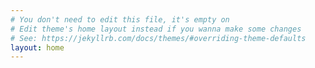```yaml
---
# You don't need to edit this file, it's empty on
# Edit theme's home layout instead if you wanna make some changes
# See: https://jekyllrb.com/docs/themes/#overriding-theme-defaults
layout: home
---
```

